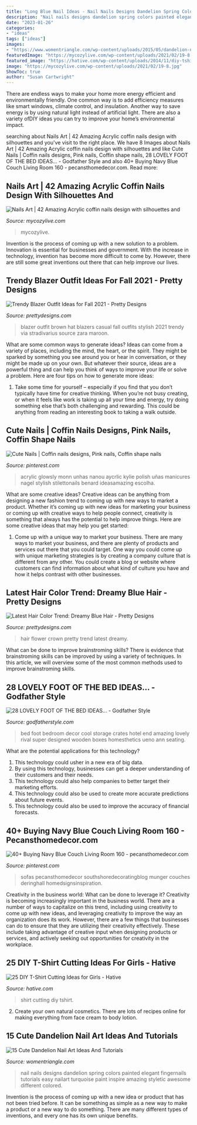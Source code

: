 ```yaml
---
title: "Long Blue Nail Ideas - Nail Nails Designs Dandelion Spring Colors Painted Elegant Fingernails Tutorials Easy Nailart Turquoise Paint Inspire Amazing Styletic Awesome Different Colored"
description: "Nail nails designs dandelion spring colors painted elegant fingernails tutorials easy nailart turquoise paint inspire amazing styletic awesome different colored"
date: "2023-01-26"
categories:
- "ideas"
tags: ["ideas"]
images:
- "https://www.womentriangle.com/wp-content/uploads/2015/05/dandelion-nail-art-5.jpg"
featuredImage: "https://mycozylive.com/wp-content/uploads/2021/02/19-8.jpg"
featured_image: "https://hative.com/wp-content/uploads/2014/11/diy-tshirt-cutting-ideas/13-white-t-shirt-cutting.jpg"
image: "https://mycozylive.com/wp-content/uploads/2021/02/19-8.jpg"
ShowToc: true
author: "Susan Cartwright"
---
```



There are endless ways to make your home more energy efficient and environmentally friendly. One common way is to add efficiency measures like smart windows, climate control, and insulation. Another way to save energy is by using natural light instead of artificial light. There are also a variety ofDIY ideas you can try to improve your home’s environmental impact.

	

		
searching about Nails Art | 42 Amazing Acrylic coffin nails design with silhouettes and you've visit to the right place. We have 8 Images about Nails Art | 42 Amazing Acrylic coffin nails design with silhouettes and like Cute Nails | Coffin nails designs, Pink nails, Coffin shape nails, 28 LOVELY FOOT OF THE BED IDEAS... - Godfather Style and also 40+ Buying Navy Blue Couch Living Room 160 - pecansthomedecor.com. Read more:
		
    
## Nails Art | 42 Amazing Acrylic Coffin Nails Design With Silhouettes And

<img loading=lazy src="https://mycozylive.com/wp-content/uploads/2021/02/19-8.jpg" onerror="this.onerror=null;this.src='https://tse1.mm.bing.net/th?id=OIP.SvsVxS_gzaJjXRrHQVNHZAHaKN&amp;pid=15.1';" alt="Nails Art | 42 Amazing Acrylic coffin nails design with silhouettes and">

_Source: mycozylive.com_

>mycozylive. 

	

Invention is the process of coming up with a new solution to a problem. Innovation is essential for businesses and government. With the increase in technology, invention has become more difficult to come by. However, there are still some great inventions out there that can help improve our lives.

    
## Trendy Blazer Outfit Ideas For Fall 2021 - Pretty Designs

<img loading=lazy src="https://www.prettydesigns.com/wp-content/uploads/2014/09/Brown-Blazer-Outfit-with-a-Hat.jpg" onerror="this.onerror=null;this.src='https://tse4.mm.bing.net/th?id=OIP.T_VfDUU3jTF5sGvki8kAuAHaK3&amp;pid=15.1';" alt="Trendy Blazer Outfit Ideas for Fall 2021 - Pretty Designs">

_Source: prettydesigns.com_

>blazer outfit brown hat blazers casual fall outfits stylish 2021 trendy via stradivarius source zara maroon. 

	

What are some common ways to generate ideas?
Ideas can come from a variety of places, including the mind, the heart, or the spirit. They might be sparked by something you see around you or hear in conversation, or they might be made up on your own. But whatever their source, ideas are a powerful thing and can help you think of ways to improve your life or solve a problem. Here are four tips on how to generate more ideas: 
1. Take some time for yourself – especially if you find that you don’t typically have time for creative thinking. When you’re not busy creating, or when it feels like work is taking up all your time and energy, try doing something else that’s both challenging and rewarding. This could be anything from reading an interesting book to taking a walk outside. 

    
## Cute Nails | Coffin Nails Designs, Pink Nails, Coffin Shape Nails

<img loading=lazy src="https://i.pinimg.com/736x/53/e5/45/53e54542226b10b6bc5e3f7db132835d.jpg" onerror="this.onerror=null;this.src='https://tse3.mm.bing.net/th?id=OIP.nDShyDOlpy4NuP3pZCLU-AHaK0&amp;pid=15.1';" alt="Cute Nails | Coffin nails designs, Pink nails, Coffin shape nails">

_Source: pinterest.com_

>acrylic glowsly monn unhas nanou aycrlic kylie polish uñas manicures nagel stylish stilettonails benard ideasamazing escolha. 

	

What are some creative ideas?
Creative ideas can be anything from designing a new fashion trend to coming up with new ways to market a product. Whether it’s coming up with new ideas for marketing your business or coming up with creative ways to help people connect, creativity is something that always has the potential to help improve things. Here are some creative ideas that may help you get started: 
1. Come up with a unique way to market your business. There are many ways to market your business, and there are plenty of products and services out there that you could target. One way you could come up with unique marketing strategies is by creating a company culture that is different from any other. You could create a blog or website where customers can find information about what kind of culture you have and how it helps contrast with other businesses.

    
## Latest Hair Color Trend: Dreamy Blue Hair - Pretty Designs

<img loading=lazy src="http://www.prettydesigns.com/wp-content/uploads/2014/06/Blue-Hair-with-Flower-Crown.jpg" onerror="this.onerror=null;this.src='https://tse4.mm.bing.net/th?id=OIP.IRpPlP2jFTt7Evuffmgz1QAAAA&amp;pid=15.1';" alt="Latest Hair Color Trend: Dreamy Blue Hair - Pretty Designs">

_Source: prettydesigns.com_

>hair flower crown pretty trend latest dreamy. 

	

What can be done to improve brainstroming skills?
There is evidence that brainstroming skills can be improved by using a variety of techniques. In this article, we will overview some of the most common methods used to improve brainstroming skills.

    
## 28 LOVELY FOOT OF THE BED IDEAS... - Godfather Style

<img loading=lazy src="http://godfatherstyle.com/wp-content/uploads/2016/04/foot-of-the-bed-ideas-2.jpg" onerror="this.onerror=null;this.src='https://tse2.mm.bing.net/th?id=OIP.2S0_KZcv_j_bdjJcw6qGdwHaJ7&amp;pid=15.1';" alt="28 LOVELY FOOT OF THE BED IDEAS... - Godfather Style">

_Source: godfatherstyle.com_

>bed foot bedroom decor cool storage crates hotel end amazing lovely rival super designed wooden boxes homesthetics ueno ann seating. 

	

What are the potential applications for this technology?
1. This technology could usher in a new era of big data. 
2. By using this technology, businesses can get a deeper understanding of their customers and their needs. 
3. This technology could also help companies to better target their marketing efforts. 
4. This technology could also be used to create more accurate predictions about future events. 
5. This technology could also be used to improve the accuracy of financial forecasts.

    
## 40+ Buying Navy Blue Couch Living Room 160 - Pecansthomedecor.com

<img loading=lazy src="https://i.pinimg.com/736x/75/5c/8c/755c8cc8cc56c682ff19bf8a3df06050.jpg" onerror="this.onerror=null;this.src='https://tse4.mm.bing.net/th?id=OIP.67xxdv2nZBGKh0eILTpnwgHaK_&amp;pid=15.1';" alt="40+ Buying Navy Blue Couch Living Room 160 - pecansthomedecor.com">

_Source: pinterest.com_

>sofas pecansthomedecor southshoredecoratingblog munger couches deringhall homedsignsinspiration. 

	

Creativity in the business world: What can be done to leverage it?
Creativity is becoming increasingly important in the business world. There are a number of ways to capitalize on this trend, including using creativity to come up with new ideas, and leveraging creativity to improve the way an organization does its work. However, there are a few things that businesses can do to ensure that they are utilizing their creativity effectively. These include taking advantage of creative input when designing products or services, and actively seeking out opportunities for creativity in the workplace.

    
## 25 DIY T-Shirt Cutting Ideas For Girls - Hative

<img loading=lazy src="https://hative.com/wp-content/uploads/2014/11/diy-tshirt-cutting-ideas/13-white-t-shirt-cutting.jpg" onerror="this.onerror=null;this.src='https://tse2.mm.bing.net/th?id=OIP.C9qucQRicgAfY3Z0SawUuQHaLH&amp;pid=15.1';" alt="25 DIY T-Shirt Cutting Ideas for Girls - Hative">

_Source: hative.com_

>shirt cutting diy tshirt. 

	

2. Create your own natural cosmetics. There are lots of recipes online for making everything from face cream to body lotion.

    
## 15 Cute Dandelion Nail Art Ideas And Tutorials

<img loading=lazy src="https://www.womentriangle.com/wp-content/uploads/2015/05/dandelion-nail-art-5.jpg" onerror="this.onerror=null;this.src='https://tse1.mm.bing.net/th?id=OIP.EcORPi59bJT3e4Evsq6QfQHaLK&amp;pid=15.1';" alt="15 Cute Dandelion Nail Art Ideas And Tutorials">

_Source: womentriangle.com_

>nail nails designs dandelion spring colors painted elegant fingernails tutorials easy nailart turquoise paint inspire amazing styletic awesome different colored. 

	

Invention is the process of coming up with a new idea or product that has not been tried before. It can be something as simple as a new way to make a product or a new way to do something. There are many different types of inventions, and every one has its own unique benefits.

